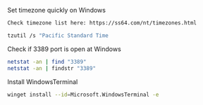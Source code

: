 Set timezone quickly on Windows
```bash
Check timezone list here: https://ss64.com/nt/timezones.html

tzutil /s "Pacific Standard Time
```

Check if 3389 port is open at Windows
```bash
netstat -an | find "3389"
netstat -an | findstr "3389"
```

Install WindowsTerminal
```bash
winget install --id=Microsoft.WindowsTerminal -e
```
